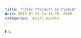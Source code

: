 ```yaml
---
title: "FITec Project! by hyemin"
date: 2019-01-02 14:18:28 -0400
categories: jekyll update
---
```

hi~
